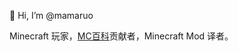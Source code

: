 👋 Hi, I’m @mamaruo

Minecraft 玩家，[MC百科](mcmod.cn)贡献者，Minecraft Mod 译者。

<!---
mamaruo/mamaruo is a ✨ special ✨ repository because its `README.md` (this file) appears on your GitHub profile.
You can click the Preview link to take a look at your changes.
--->
